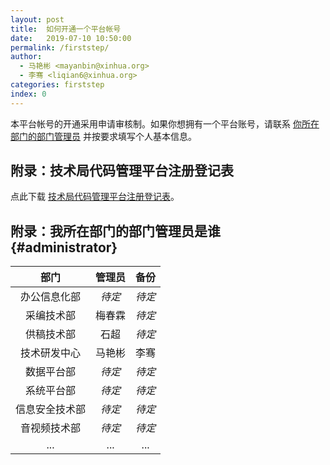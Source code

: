 ```yaml
---
layout: post
title:  如何开通一个平台帐号
date:   2019-07-10 10:50:00
permalink: /firststep/
author: 
  - 马艳彬 <mayanbin@xinhua.org>
  - 李骞 <liqian6@xinhua.org>
categories: firststep
index: 0
---
```


本平台帐号的开通采用申请审核制。如果你想拥有一个平台账号，请联系 [你所在部门的部门管理员](#administrator) 并按要求填写个人基本信息。


## 附录：技术局代码管理平台注册登记表

点此下载 <a href="./registration-form.xlsx" download="技术局代码管理平台注册登记表.xlsx">技术局代码管理平台注册登记表</a>。


## 附录：我所在部门的部门管理员是谁 {#administrator}

| 部门 | 管理员 | 备份 |
| :---: | :---: | :---: |
| 办公信息化部 | *待定* | *待定* |
| 采编技术部 | 梅春霖 | *待定* |
| 供稿技术部 | 石超 | *待定* |
| 技术研发中心 | 马艳彬 | 李骞 |
| 数据平台部 | *待定* | *待定* |
| 系统平台部 | *待定* | *待定* |
| 信息安全技术部 | *待定* | *待定* |
| 音视频技术部 | *待定* | *待定* |
| ... | ... | ... |
